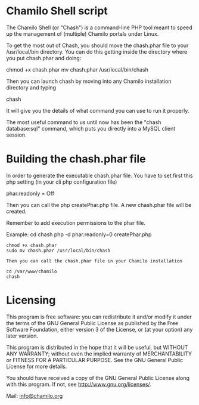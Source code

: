 Chamilo Shell script
====================

The Chamilo Shell (or "Chash") is a command-line PHP tool meant to speed up the
management of (multiple) Chamilo portals under Linux.

To get the most out of Chash, you should move the chash.phar file to your
/usr/local/bin directory. You can do this getting inside the directory where
you put chash.phar and doing:

  chmod +x chash.phar
  mv chash.phar /usr/local/bin/chash

Then you can launch chash by moving into any Chamilo installation directory and
typing

  chash

It will give you the details of what command you can use to run it properly.

The most useful command to us until now has been the "chash database:sql" command,
which puts you directly into a MySQL client session.

Building the chash.phar file
====================

In order to generate the executable chash.phar file. You have to set first this php setting (in your cli php configuration file)

phar.readonly = Off

Then you can call the php createPhar.php file. A new chash.phar file will be created.

Remember to add execution permissions to the phar file.

 Example:
    cd chash
    php -d phar.readonly=0 createPhar.php

    chmod +x chash.phar
    sudo mv chash.phar /usr/local/bin/chash

    Then you can call the chash.phar file in your Chamilo installation

    cd /var/www/chamilo
    chash




Licensing
=========

This program is free software: you can redistribute it and/or modify
it under the terms of the GNU General Public License as published by
the Free Software Foundation, either version 3 of the License, or
(at your option) any later version.

This program is distributed in the hope that it will be useful,
but WITHOUT ANY WARRANTY; without even the implied warranty of
MERCHANTABILITY or FITNESS FOR A PARTICULAR PURPOSE.  See the
GNU General Public License for more details.

You should have received a copy of the GNU General Public License
along with this program.  If not, see <http://www.gnu.org/licenses/>.

Mail: info@chamilo.org

